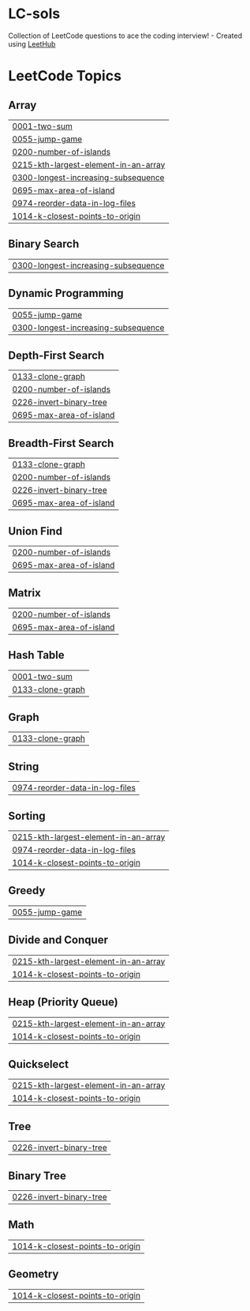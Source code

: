 # LC-sols
Collection of LeetCode questions to ace the coding interview! - Created using [LeetHub](https://github.com/QasimWani/LeetHub)

<!---LeetCode Topics Start-->
# LeetCode Topics
## Array
|  |
| ------- |
| [0001-two-sum](https://github.com/Adhijaan/LC-sols/tree/master/0001-two-sum) |
| [0055-jump-game](https://github.com/Adhijaan/LC-sols/tree/master/0055-jump-game) |
| [0200-number-of-islands](https://github.com/Adhijaan/LC-sols/tree/master/0200-number-of-islands) |
| [0215-kth-largest-element-in-an-array](https://github.com/Adhijaan/LC-sols/tree/master/0215-kth-largest-element-in-an-array) |
| [0300-longest-increasing-subsequence](https://github.com/Adhijaan/LC-sols/tree/master/0300-longest-increasing-subsequence) |
| [0695-max-area-of-island](https://github.com/Adhijaan/LC-sols/tree/master/0695-max-area-of-island) |
| [0974-reorder-data-in-log-files](https://github.com/Adhijaan/LC-sols/tree/master/0974-reorder-data-in-log-files) |
| [1014-k-closest-points-to-origin](https://github.com/Adhijaan/LC-sols/tree/master/1014-k-closest-points-to-origin) |
## Binary Search
|  |
| ------- |
| [0300-longest-increasing-subsequence](https://github.com/Adhijaan/LC-sols/tree/master/0300-longest-increasing-subsequence) |
## Dynamic Programming
|  |
| ------- |
| [0055-jump-game](https://github.com/Adhijaan/LC-sols/tree/master/0055-jump-game) |
| [0300-longest-increasing-subsequence](https://github.com/Adhijaan/LC-sols/tree/master/0300-longest-increasing-subsequence) |
## Depth-First Search
|  |
| ------- |
| [0133-clone-graph](https://github.com/Adhijaan/LC-sols/tree/master/0133-clone-graph) |
| [0200-number-of-islands](https://github.com/Adhijaan/LC-sols/tree/master/0200-number-of-islands) |
| [0226-invert-binary-tree](https://github.com/Adhijaan/LC-sols/tree/master/0226-invert-binary-tree) |
| [0695-max-area-of-island](https://github.com/Adhijaan/LC-sols/tree/master/0695-max-area-of-island) |
## Breadth-First Search
|  |
| ------- |
| [0133-clone-graph](https://github.com/Adhijaan/LC-sols/tree/master/0133-clone-graph) |
| [0200-number-of-islands](https://github.com/Adhijaan/LC-sols/tree/master/0200-number-of-islands) |
| [0226-invert-binary-tree](https://github.com/Adhijaan/LC-sols/tree/master/0226-invert-binary-tree) |
| [0695-max-area-of-island](https://github.com/Adhijaan/LC-sols/tree/master/0695-max-area-of-island) |
## Union Find
|  |
| ------- |
| [0200-number-of-islands](https://github.com/Adhijaan/LC-sols/tree/master/0200-number-of-islands) |
| [0695-max-area-of-island](https://github.com/Adhijaan/LC-sols/tree/master/0695-max-area-of-island) |
## Matrix
|  |
| ------- |
| [0200-number-of-islands](https://github.com/Adhijaan/LC-sols/tree/master/0200-number-of-islands) |
| [0695-max-area-of-island](https://github.com/Adhijaan/LC-sols/tree/master/0695-max-area-of-island) |
## Hash Table
|  |
| ------- |
| [0001-two-sum](https://github.com/Adhijaan/LC-sols/tree/master/0001-two-sum) |
| [0133-clone-graph](https://github.com/Adhijaan/LC-sols/tree/master/0133-clone-graph) |
## Graph
|  |
| ------- |
| [0133-clone-graph](https://github.com/Adhijaan/LC-sols/tree/master/0133-clone-graph) |
## String
|  |
| ------- |
| [0974-reorder-data-in-log-files](https://github.com/Adhijaan/LC-sols/tree/master/0974-reorder-data-in-log-files) |
## Sorting
|  |
| ------- |
| [0215-kth-largest-element-in-an-array](https://github.com/Adhijaan/LC-sols/tree/master/0215-kth-largest-element-in-an-array) |
| [0974-reorder-data-in-log-files](https://github.com/Adhijaan/LC-sols/tree/master/0974-reorder-data-in-log-files) |
| [1014-k-closest-points-to-origin](https://github.com/Adhijaan/LC-sols/tree/master/1014-k-closest-points-to-origin) |
## Greedy
|  |
| ------- |
| [0055-jump-game](https://github.com/Adhijaan/LC-sols/tree/master/0055-jump-game) |
## Divide and Conquer
|  |
| ------- |
| [0215-kth-largest-element-in-an-array](https://github.com/Adhijaan/LC-sols/tree/master/0215-kth-largest-element-in-an-array) |
| [1014-k-closest-points-to-origin](https://github.com/Adhijaan/LC-sols/tree/master/1014-k-closest-points-to-origin) |
## Heap (Priority Queue)
|  |
| ------- |
| [0215-kth-largest-element-in-an-array](https://github.com/Adhijaan/LC-sols/tree/master/0215-kth-largest-element-in-an-array) |
| [1014-k-closest-points-to-origin](https://github.com/Adhijaan/LC-sols/tree/master/1014-k-closest-points-to-origin) |
## Quickselect
|  |
| ------- |
| [0215-kth-largest-element-in-an-array](https://github.com/Adhijaan/LC-sols/tree/master/0215-kth-largest-element-in-an-array) |
| [1014-k-closest-points-to-origin](https://github.com/Adhijaan/LC-sols/tree/master/1014-k-closest-points-to-origin) |
## Tree
|  |
| ------- |
| [0226-invert-binary-tree](https://github.com/Adhijaan/LC-sols/tree/master/0226-invert-binary-tree) |
## Binary Tree
|  |
| ------- |
| [0226-invert-binary-tree](https://github.com/Adhijaan/LC-sols/tree/master/0226-invert-binary-tree) |
## Math
|  |
| ------- |
| [1014-k-closest-points-to-origin](https://github.com/Adhijaan/LC-sols/tree/master/1014-k-closest-points-to-origin) |
## Geometry
|  |
| ------- |
| [1014-k-closest-points-to-origin](https://github.com/Adhijaan/LC-sols/tree/master/1014-k-closest-points-to-origin) |
<!---LeetCode Topics End-->